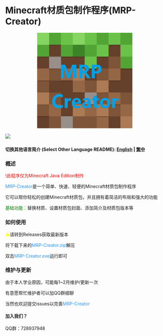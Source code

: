 # Minecraft材质包制作程序(MRP-Creator)

<div align="center">
  <img src="https://raw.githubusercontent.com/xhjt2/MRP-Creator/859f064c84cfe9d82070439385adc28d18e39c1b/img/MRP-Creator-logo.svg" width="60%" alt="MRP-Creator" />
</div>

![](https://img.shields.io/badge/Minecraft-1.20.4-brightgreen.svg?colorB=469C00)

#### 切换其他语言简介 (Select Other Language README): [English](../README.md) | [繁中](README-Hant.md)

### 概述
<font color=red>!此程序仅为Minecraft Java Edition制作</font>

<font color=#2895FF>MRP-Creator</font>是一个简单、快速、轻便的Minecraft材质包制作程序

它可以帮你轻松的创建Minecraft材质包，并且拥有着简洁的布局和强大的功能

<font color=green>基础功能：</font>替换材质、设置材质包封面、添加简介及材质包版本等

### 如何使用
<font color=yellow>⚠</font>请转到Releases获取最新版本

将下载下来的<font color=#2895FF>MRP-Creator.zip</font>解压

双击<font color=#2895FF>MRP-Creator.exe</font>运行即可


### 维护与更新
由于本人学业原因，可能每1~2月维护/更新一次

有意愿帮忙维护者可以加QQ群细聊

当然也欢迎提交issues以完善<font color=#2895FF>MRP-Creator</font>

#### 加入我们？
QQ群：728937948
